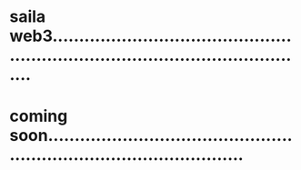 # saila web3......................................................................................................
# coming soon..........................................................................................

